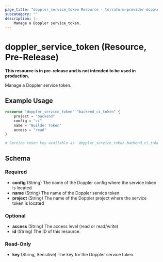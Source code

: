 ```yaml
---
page_title: "doppler_service_token Resource - terraform-provider-doppler"
subcategory: ""
description: |-
	Manage a Doppler service_token.
---
```


# doppler_service_token (Resource, Pre-Release)

**This resource is in pre-release and is not intended to be used in production.**

Manage a Doppler service token.

## Example Usage

```terraform
resource "doppler_service_token" "backend_ci_token" {
	project = "backend"
	config = "ci"
	name = "Builder Token"
	access = "read"
}

# Service token key available as `doppler_service_token.backend_ci_token.key`
```

<!-- schema generated by tfplugindocs -->
## Schema

### Required

- **config** (String) The name of the Doppler config where the service token is located
- **name** (String) The name of the Doppler service token
- **project** (String) The name of the Doppler project where the service token is located

### Optional

- **access** (String) The access level (read or read/write)
- **id** (String) The ID of this resource.

### Read-Only

- **key** (String, Sensitive) The key for the Doppler service token
